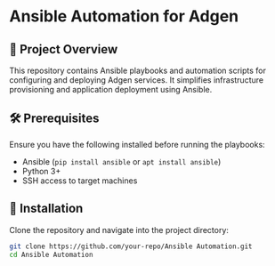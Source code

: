 # Ansible Automation for Adgen

## 📌 Project Overview
This repository contains Ansible playbooks and automation scripts for configuring and deploying Adgen services. It simplifies infrastructure provisioning and application deployment using Ansible.

## 🛠 Prerequisites
Ensure you have the following installed before running the playbooks:
- Ansible (`pip install ansible` or `apt install ansible`)
- Python 3+
- SSH access to target machines

## 🚀 Installation
Clone the repository and navigate into the project directory:
```bash
git clone https://github.com/your-repo/Ansible Automation.git
cd Ansible Automation
